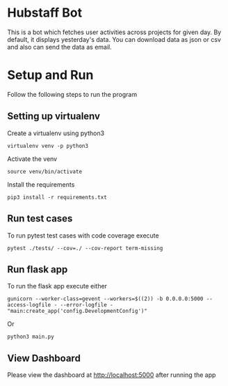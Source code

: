 # Hubstaff Bot

This is a bot which fetches user activities across projects for given day. By default, it displays yesterday's data. You can download data as json or csv and also can send the data as email.

# Setup and Run

Follow the following steps to run the program

## Setting up virtualenv

Create a virtualenv using python3

```virtualenv venv -p python3```

Activate the venv

```source venv/bin/activate```

Install the requirements

```pip3 install -r requirements.txt```

## Run test cases

To run pytest test cases with code coverage execute

```pytest ./tests/ --cov=./ --cov-report term-missing```

## Run flask app

To run the flask app execute either

```gunicorn --worker-class=gevent --workers=$((2)) -b 0.0.0.0:5000 --access-logfile - --error-logfile - "main:create_app('config.DevelopmentConfig')"```

Or

```python3 main.py```

## View Dashboard

Please view the dashboard at <http://localhost:5000> after running the app
